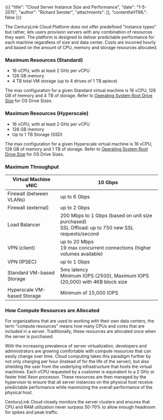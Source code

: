{{{
  "title": "Cloud Server Instance Size and Performance",
  "date": "1-5-2015",
  "author": "Richard Seroter",
  "attachments": [],
  "contentIsHTML": false
}}}

The CenturyLink Cloud Platform does not offer predefined "instance types" but rather, lets users provision servers with any combination of resources they want. The platform is designed to deliver predictable performance for each machine regardless of size and data center. Costs are incurred hourly and based on the amount of CPU, memory and storage resources allocated.

### Maximum Resources (Standard)

* 16 vCPU, with at least 2 GHz per vCPU
* 128 GB memory
* 4 TB total VM storage (up to 4 drives of 1 TB apiece)

The max configuration for a given Standard virtual machine is 16 vCPU, 128 GB of memory and 4 TB of storage. Refer to [Operating System Root Drive Size](operating-system-root-drive-size.md) for OS Drive Sizes.

### Maximum Resources (Hyperscale)

* 16 vCPU, with at least 2 GHz per vCPU
* 128 GB memory
* Up to 1 TB Storage (SSD)

The max configuration for a given Hyperscale virtual machine is 16 vCPU, 128 GB of memory and 1 TB of storage. Refer to [Operating System Root Drive Size](operating-system-root-drive-size.md) for OS Drive Sizes.

### Maximum Throughput

Virtual Machine vNIC			  | 10 Gbps
----------------------------|-----------------
Firewall (between VLANs)  	| up to 6 Gbps
Firewall (external) 		  	| up to 2 Gbps
Load Balancer						   	| 200 Mbps to 1 Gbps (based on unit size purchased)<br>SSL Offload: up to 750 new SSL requests/second
VPN (client)							  | up to 20 Mbps<br>19 max concurrent connections (higher volumes available)
VPN (IPSEC)                 | up to 1 Gbps
Standard VM-based Storage   | 5ms latency<br>Minimum IOPS (2500), Maximum IOPS (20,000) with 4KB block size
Hyperscale VM-based Storage | Minimum of 15,000 IOPS

### How Compute Resources are Allocated

For organizations that are used to working with their own data centers, the term "compute resources" means how many CPUs and cores that are included in a server. Traditionally, these resources are allocated once when the server is purchased.

With the increasing prevalence of server virtualization, developers and administrators are growing comfortable with compute resources that can easily change over time. Cloud computing takes this paradigm further by not only charging per hour (instead of for the life of the server), but also shielding the user from the underlying infrastructure that hosts the virtual machines. Each vCPU requested by a customer is equivalent to a 2 GHz or faster Intel Xeon processor. These resources are then managed by the hypervisor to ensure that all server instances on the physical host receive predictable performance while maximizing the overall performance of the physical host.

CenturyLink Cloud closely monitors the server clusters and ensures that CPU and RAM utilization never surpass 50-70% to allow enough headroom for spikes and peak traffic.
